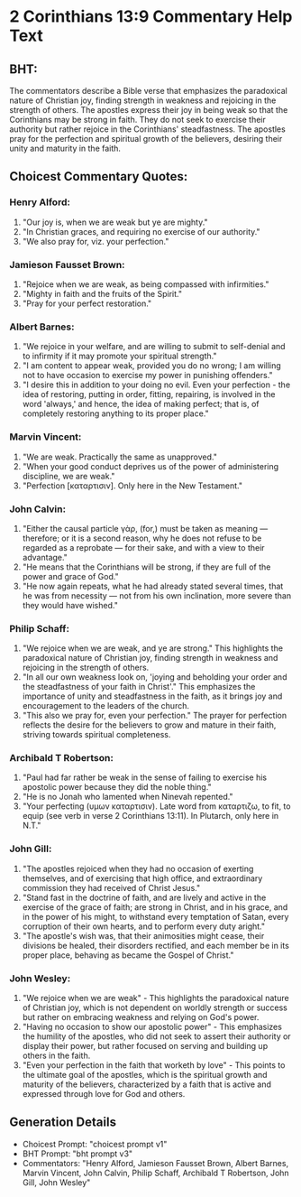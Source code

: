 # 2 Corinthians 13:9 Commentary Help Text

## BHT:
The commentators describe a Bible verse that emphasizes the paradoxical nature of Christian joy, finding strength in weakness and rejoicing in the strength of others. The apostles express their joy in being weak so that the Corinthians may be strong in faith. They do not seek to exercise their authority but rather rejoice in the Corinthians' steadfastness. The apostles pray for the perfection and spiritual growth of the believers, desiring their unity and maturity in the faith.

## Choicest Commentary Quotes:
### Henry Alford:
1. "Our joy is, when we are weak but ye are mighty." 
2. "In Christian graces, and requiring no exercise of our authority."
3. "We also pray for, viz. your perfection."

### Jamieson Fausset Brown:
1. "Rejoice when we are weak, as being compassed with infirmities."
2. "Mighty in faith and the fruits of the Spirit."
3. "Pray for your perfect restoration."

### Albert Barnes:
1. "We rejoice in your welfare, and are willing to submit to self-denial and to infirmity if it may promote your spiritual strength."
2. "I am content to appear weak, provided you do no wrong; I am willing not to have occasion to exercise my power in punishing offenders."
3. "I desire this in addition to your doing no evil. Even your perfection - the idea of restoring, putting in order, fitting, repairing, is involved in the word 'always,' and hence, the idea of making perfect; that is, of completely restoring anything to its proper place."

### Marvin Vincent:
1. "We are weak. Practically the same as unapproved."
2. "When your good conduct deprives us of the power of administering discipline, we are weak."
3. "Perfection [καταρτισιν]. Only here in the New Testament."

### John Calvin:
1. "Either the causal particle γὰρ, (for,) must be taken as meaning — therefore; or it is a second reason, why he does not refuse to be regarded as a reprobate — for their sake, and with a view to their advantage."
2. "He means that the Corinthians will be strong, if they are full of the power and grace of God."
3. "He now again repeats, what he had already stated several times, that he was from necessity — not from his own inclination, more severe than they would have wished."

### Philip Schaff:
1. "We rejoice when we are weak, and ye are strong." This highlights the paradoxical nature of Christian joy, finding strength in weakness and rejoicing in the strength of others.
2. "In all our own weakness look on, 'joying and beholding your order and the steadfastness of your faith in Christ'." This emphasizes the importance of unity and steadfastness in the faith, as it brings joy and encouragement to the leaders of the church.
3. "This also we pray for, even your perfection." The prayer for perfection reflects the desire for the believers to grow and mature in their faith, striving towards spiritual completeness.

### Archibald T Robertson:
1. "Paul had far rather be weak in the sense of failing to exercise his apostolic power because they did the noble thing." 
2. "He is no Jonah who lamented when Ninevah repented."
3. "Your perfecting (υμων καταρτισιν). Late word from καταρτιζω, to fit, to equip (see verb in verse 2 Corinthians 13:11). In Plutarch, only here in N.T."

### John Gill:
1. "The apostles rejoiced when they had no occasion of exerting themselves, and of exercising that high office, and extraordinary commission they had received of Christ Jesus."
2. "Stand fast in the doctrine of faith, and are lively and active in the exercise of the grace of faith; are strong in Christ, and in his grace, and in the power of his might, to withstand every temptation of Satan, every corruption of their own hearts, and to perform every duty aright."
3. "The apostle's wish was, that their animosities might cease, their divisions be healed, their disorders rectified, and each member be in its proper place, behaving as became the Gospel of Christ."

### John Wesley:
1. "We rejoice when we are weak" - This highlights the paradoxical nature of Christian joy, which is not dependent on worldly strength or success but rather on embracing weakness and relying on God's power.
2. "Having no occasion to show our apostolic power" - This emphasizes the humility of the apostles, who did not seek to assert their authority or display their power, but rather focused on serving and building up others in the faith.
3. "Even your perfection in the faith that worketh by love" - This points to the ultimate goal of the apostles, which is the spiritual growth and maturity of the believers, characterized by a faith that is active and expressed through love for God and others.


## Generation Details
- Choicest Prompt: "choicest prompt v1"
- BHT Prompt: "bht prompt v3"
- Commentators: "Henry Alford, Jamieson Fausset Brown, Albert Barnes, Marvin Vincent, John Calvin, Philip Schaff, Archibald T Robertson, John Gill, John Wesley"
